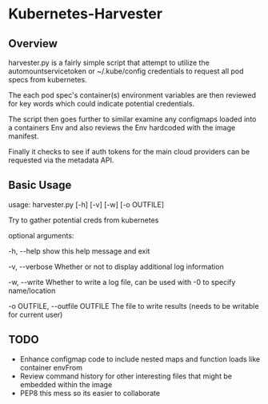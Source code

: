 # Kubernetes-Harvester

## Overview
harvester.py is a fairly simple script that attempt to utilize the automountservicetoken or ~/.kube/config 
credentials to request all pod specs from kubernetes. 

The each pod spec's container(s) environment variables are then reviewed for key words which could indicate potential credentials.

The script then goes further to similar examine any configmaps loaded into a containers Env and also reviews the Env hardcoded with the image manifest.

Finally it checks to see if auth tokens for the main cloud providers can be requested via the metadata API.


## Basic Usage
usage: harvester.py [-h] [-v] [-w] [-o OUTFILE]

Try to gather potential creds from kubernetes

optional arguments:

  -h, --help            show this help message and exit
  
  -v, --verbose         Whether or not to display additional log information
  
  -w, --write           Whether to write a log file, can be used with -0 to
                        specify name/location
  
  -o OUTFILE, --outfile OUTFILE
                        The file to write results (needs to be writable for
                        current user)
                        
## TODO
* Enhance configmap code to include nested maps and function loads like container envFrom
* Review command history for other interesting files that might be embedded within the image
* PEP8 this mess so its easier to collaborate 